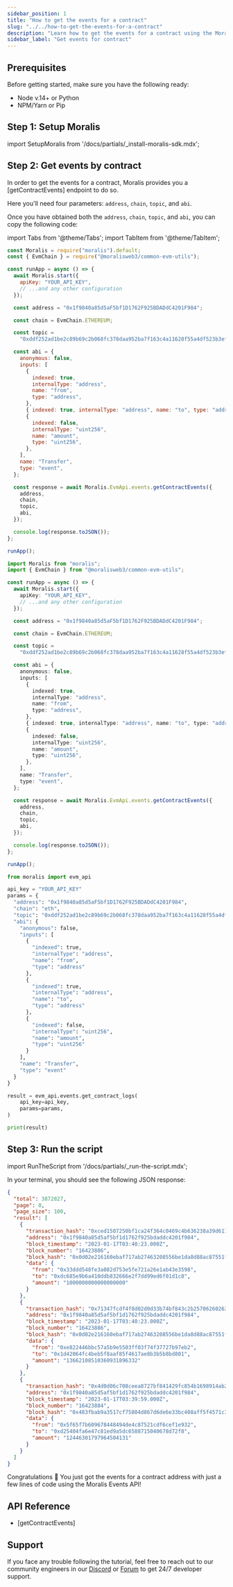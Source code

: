```yaml
---
sidebar_position: 1
title: "How to get the events for a contract"
slug: "../../how-to-get-the-events-for-a-contract"
description: "Learn how to get the events for a contract using the Moralis Events API."
sidebar_label: "Get events for contract"
---
```


## Prerequisites

Before getting started, make sure you have the following ready:

- Node v.14+ or Python
- NPM/Yarn or Pip

## Step 1: Setup Moralis

import SetupMoralis from '/docs/partials/\_install-moralis-sdk.mdx';

<SetupMoralis node="moralis @moralisweb3/common-evm-utils" python="moralis" />

## Step 2: Get events by contract

In order to get the events for a contract, Moralis provides you a [getContractEvents] endpoint to do so.

Here you'll need four parameters: `address`, `chain`, `topic`, and `abi`.

Once you have obtained both the `address`, `chain`, `topic`, and `abi`, you can copy the following code:

import Tabs from '@theme/Tabs';
import TabItem from '@theme/TabItem';

<Tabs groupId="programming-language">
  <TabItem value="javascript" label="index.js (JavaScript)" default>

```javascript index.js
const Moralis = require("moralis").default;
const { EvmChain } = require("@moralisweb3/common-evm-utils");

const runApp = async () => {
  await Moralis.start({
    apiKey: "YOUR_API_KEY",
    // ...and any other configuration
  });

  const address = "0x1f9840a85d5aF5bf1D1762F925BDADdC4201F984";

  const chain = EvmChain.ETHEREUM;

  const topic =
    "0xddf252ad1be2c89b69c2b068fc378daa952ba7f163c4a11628f55a4df523b3ef";

  const abi = {
    anonymous: false,
    inputs: [
      {
        indexed: true,
        internalType: "address",
        name: "from",
        type: "address",
      },
      { indexed: true, internalType: "address", name: "to", type: "address" },
      {
        indexed: false,
        internalType: "uint256",
        name: "amount",
        type: "uint256",
      },
    ],
    name: "Transfer",
    type: "event",
  };

  const response = await Moralis.EvmApi.events.getContractEvents({
    address,
    chain,
    topic,
    abi,
  });

  console.log(response.toJSON());
};

runApp();
```

</TabItem>
<TabItem value="typescript" label="index.ts (TypeScript)">

```typescript index.ts
import Moralis from "moralis";
import { EvmChain } from "@moralisweb3/common-evm-utils";

const runApp = async () => {
  await Moralis.start({
    apiKey: "YOUR_API_KEY",
    // ...and any other configuration
  });

  const address = "0x1f9840a85d5aF5bf1D1762F925BDADdC4201F984";

  const chain = EvmChain.ETHEREUM;

  const topic =
    "0xddf252ad1be2c89b69c2b068fc378daa952ba7f163c4a11628f55a4df523b3ef";

  const abi = {
    anonymous: false,
    inputs: [
      {
        indexed: true,
        internalType: "address",
        name: "from",
        type: "address",
      },
      { indexed: true, internalType: "address", name: "to", type: "address" },
      {
        indexed: false,
        internalType: "uint256",
        name: "amount",
        type: "uint256",
      },
    ],
    name: "Transfer",
    type: "event",
  };

  const response = await Moralis.EvmApi.events.getContractEvents({
    address,
    chain,
    topic,
    abi,
  });

  console.log(response.toJSON());
};

runApp();
```

</TabItem>
<TabItem value="python" label="index.py (Python)">

```python index.py
from moralis import evm_api

api_key = "YOUR_API_KEY"
params = {
  "address": "0x1f9840a85d5aF5bf1D1762F925BDADdC4201F984",
  "chain": "eth",
  "topic": "0xddf252ad1be2c89b69c2b068fc378daa952ba7f163c4a11628f55a4df523b3ef",
  "abi": {
    "anonymous": false,
    "inputs": [
      {
        "indexed": true,
        "internalType": "address",
        "name": "from",
        "type": "address"
      },
      {
        "indexed": true,
        "internalType": "address",
        "name": "to",
        "type": "address"
      },
      {
        "indexed": false,
        "internalType": "uint256",
        "name": "amount",
        "type": "uint256"
      }
    ],
    "name": "Transfer",
    "type": "event"
  }
}

result = evm_api.events.get_contract_logs(
    api_key=api_key,
    params=params,
)

print(result)
```

</TabItem>
</Tabs>

## Step 3: Run the script

import RunTheScript from '/docs/partials/\_run-the-script.mdx';

<RunTheScript />

In your terminal, you should see the following JSON response:

```json
{
  "total": 3872827,
  "page": 0,
  "page_size": 100,
  "result": [
    {
      "transaction_hash": "0xced1507250bf1ca24f364c0469c4b636238a39d611c1c6604a445465e4d5180d",
      "address": "0x1f9840a85d5af5bf1d1762f925bdaddc4201f984",
      "block_timestamp": "2023-01-17T03:40:23.000Z",
      "block_number": "16423886",
      "block_hash": "0x0d02e216160ebaf717ab27463208556be1da8d88ac87551f6835c7c2eb802e51",
      "data": {
        "from": "0x33ddd548fe3a082d753e5fe721a26e1ab43e3598",
        "to": "0xdc685e9b6a410ddb832666e2f7dd99ed6f01d1c8",
        "amount": "1000000000000000000"
      }
    },
    {
      "transaction_hash": "0x71347fcdf4f8d02d0d33b74bf843c2b25706260263e83d23003a3fe7b4072e7a",
      "address": "0x1f9840a85d5af5bf1d1762f925bdaddc4201f984",
      "block_timestamp": "2023-01-17T03:40:23.000Z",
      "block_number": "16423886",
      "block_hash": "0x0d02e216160ebaf717ab27463208556be1da8d88ac87551f6835c7c2eb802e51",
      "data": {
        "from": "0xe822446bbc57a5b9e5503ff03f74f37727b97eb2",
        "to": "0x1d42064fc4beb5f8aaf85f4617ae8b3b5b8bd801",
        "amount": "13662108510360931896332"
      }
    },
    {
      "transaction_hash": "0x4d0d06c708ceea8727bf841429fc854b1698914ab281e44c02c002a94ed1e986",
      "address": "0x1f9840a85d5af5bf1d1762f925bdaddc4201f984",
      "block_timestamp": "2023-01-17T03:39:59.000Z",
      "block_number": "16423884",
      "block_hash": "0x483fbab9a3517cf75804d867d6de6e33bc408aff5f4571c3d698141505e6943f",
      "data": {
        "from": "0x5f65f7b609678448494de4c87521cdf6cef1e932",
        "to": "0xd25404fa6e47c81ed9a5dc6588715040678d72f8",
        "amount": "12446301797964504131"
      }
    }
  ]
}
```

Congratulations 🥳 You just got the events for a contract address with just a few lines of code using the Moralis Events API!

## API Reference

- [getContractEvents]

## Support

If you face any trouble following the tutorial, feel free to reach out to our community engineers in our [Discord](https://moralis.io/discord) or [Forum](https://forum.moralis.io) to get 24/7 developer support.
